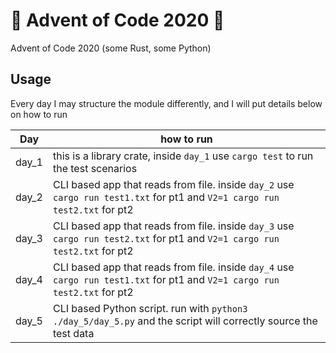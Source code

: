 # :crab: Advent of Code 2020 :crab:
Advent of Code 2020 (some Rust, some Python)

## Usage
Every day I may structure the module differently, and I will put details below on how to run

| Day     | how to run |
| ----------- | ----------- |
| day_1 | this is a library crate, inside `day_1` use `cargo test` to run the test scenarios       |
| day_2 |  CLI based app that reads from file. inside `day_2` use `cargo run test1.txt` for pt1 and `V2=1 cargo run test2.txt` for pt2     |
| day_3 |  CLI based app that reads from file. inside `day_3` use `cargo run test2.txt` for pt1 and `V2=1 cargo run test2.txt` for pt2     |
| day_4 |  CLI based app that reads from file. inside `day_4` use `cargo run test1.txt` for pt1 and `V2=1 cargo run test2.txt` for pt2     |
| day_5 |  CLI based Python script. run with `python3 ./day_5/day_5.py` and the script will correctly source the test data |
